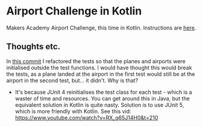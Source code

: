 # Airport Challenge in Kotlin

Makers Academy Airport Challenge, this time in Kotlin. Instructions are
[here](instructions.md).

## Thoughts etc.

In [this
commit](https://github.com/Hives/airport-challenge-kotlin/commit/25688a82c5d8275059c1f273998f2dff4213ba86)
I refactored the tests so that the planes and airports were initialised outside
the test functions. I would have thought this would break the tests, as a plane
landed at the airport in the first test would still be at the airport in the
second test, but... it didn't. Why is that?
- It's because JUnit 4 reinitialises the test class for each test - which is a
  waster of time and resources. You can get around this in Java, but the
  equivalent solution in Kotlin is quite nasty. Solution is to use JUnit 5, which
  is more friendly with Kotlin. See this vid:
  <https://www.youtube.com/watch?v=RX_g65J14H0&t=210>
